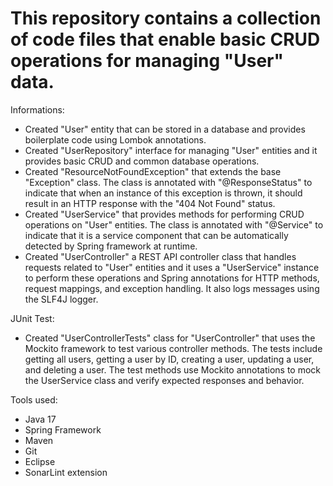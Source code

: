 # This repository contains a collection of code files that enable basic CRUD operations for managing "User" data. 

Informations:

  - Created "User" entity that can be stored in a database and provides boilerplate code using Lombok annotations.
  - Created "UserRepository" interface for managing "User" entities and it provides basic CRUD and common database operations.
  - Created "ResourceNotFoundException" that extends the base "Exception" class. The class is annotated with "@ResponseStatus" to indicate that when an instance of this exception is thrown, it should result in an HTTP response with the "404 Not Found" status.
  - Created "UserService" that provides methods for performing CRUD operations on "User" entities. The class is annotated with "@Service" to indicate that it is a service component that can be automatically detected by Spring framework at runtime.
  - Created "UserController" a REST API controller class that handles requests related to "User" entities and it uses a "UserService" instance to perform these operations and Spring annotations for HTTP methods, request mappings, and exception handling. It also logs messages using the SLF4J logger.

JUnit Test:

  - Created "UserControllerTests" class for "UserController" that uses the Mockito framework to test various controller methods. The tests include getting all users, getting a user by ID, creating a user, updating a user, and deleting a user. The test methods use Mockito annotations to mock the UserService class and verify expected responses and behavior.

Tools used:

  - Java 17
  - Spring Framework
  - Maven
  - Git
  - Eclipse
  - SonarLint extension
